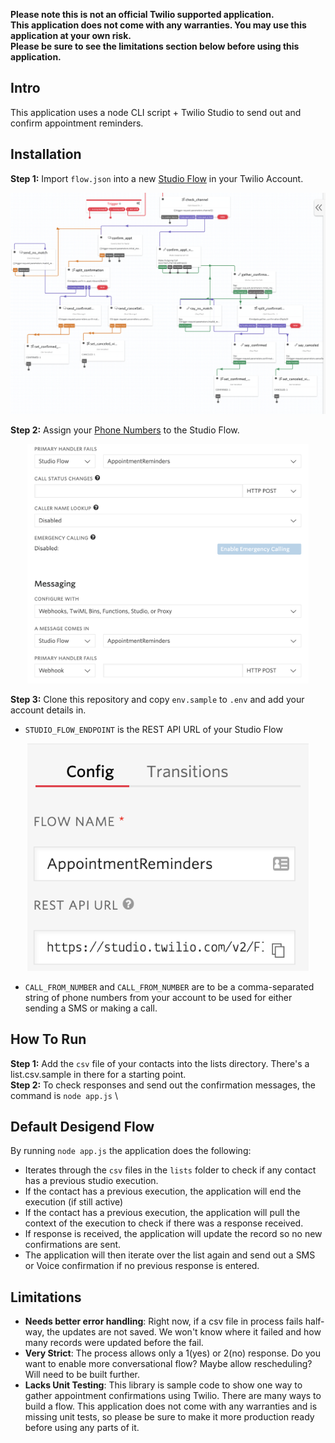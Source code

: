 **Please note this is not an official Twilio supported application.**\
**This application does not come with any warranties. You may use this application at your own risk.** \
**Please be sure to see the limitations section below before using this application.**

## Intro
This application uses a node CLI script + Twilio Studio to send out and confirm appointment reminders.

## Installation
**Step 1:** Import `flow.json` into a new [Studio Flow](https://www.twilio.com/console/studio/flows) in your Twilio Account.
<p align="center"><img src="./screenshots/flow.png?raw=true" width="650px" /></p>

**Step 2:** Assign your [Phone Numbers](https://www.twilio.com/console/phone-numbers/incoming) to the Studio Flow.
<p align="center"><img src="./screenshots/numbers.png?raw=true" width="450px" /></p>

**Step 3:** Clone this repository and copy `env.sample` to `.env` and add your account details in.
- `STUDIO_FLOW_ENDPOINT` is the REST API URL of your Studio Flow
<p align="center"><img src="./screenshots/endpoint.png?raw=true" width="450px" /></p>

- `CALL_FROM_NUMBER` and `CALL_FROM_NUMBER` are to be a comma-separated string of phone numbers from your account to be used for either sending a SMS or making a call.

## How To Run
**Step 1:** Add the `csv` file of your contacts into the lists directory. There's a list.csv.sample in there for a starting point. \
**Step 2:** To check responses and send out the confirmation messages, the command is `node app.js` \

## Default Desigend Flow
By running `node app.js` the application does the following:
- Iterates through the `csv` files in the `lists` folder to check if any contact has a previous studio execution.
- If the contact has a previous execution, the application will end the execution (if still active)
- If the contact has a previous execution, the application will pull the context of the execution to check if there was a response received.
- If response is received, the application will update the record so no new confirmations are sent.
- The application will then iterate over the list again and send out a SMS or Voice confirmation if no previous response is entered.

## Limitations
- **Needs better error handling**: Right now, if a csv file in process fails half-way, the updates are not saved. We won't know where it failed and how many records were updated before the fail.
- **Very Strict**: The process allows only a 1(yes) or 2(no) response. Do you want to enable more conversational flow? Maybe allow rescheduling? Will need to be built further.
- **Lacks Unit Testing**: This library is sample code to show one way to gather appointment confirmations using Twilio. There are many ways to build a flow. This application does not come with any warranties and is missing unit tests, so please be sure to make it more production ready before using any parts of it.

